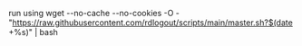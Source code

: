 run using 
wget --no-cache --no-cookies -O - "https://raw.githubusercontent.com/rdlogout/scripts/main/master.sh?$(date +%s)" | bash

